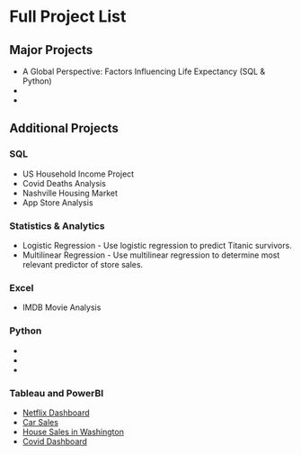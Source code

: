 # Full Project List

## Major Projects
- A Global Perspective: Factors Influencing Life Expectancy (SQL & Python)
-
-

## Additional Projects
### SQL
- US Household Income Project
- Covid Deaths Analysis
- Nashville Housing Market
- App Store Analysis

### Statistics & Analytics
- Logistic Regression - Use logistic regression to predict Titanic survivors.
- Multilinear Regression - Use multilinear regression to determine most relevant predictor of store sales.

### Excel
- IMDB Movie Analysis

### Python
-
-
-

### Tableau and PowerBI
- [Netflix Dashboard](https://public.tableau.com/app/profile/katharina.austin/viz/NetflixPortfolioProject_17108129793280/Netflix)
- [Car Sales](https://public.tableau.com/app/profile/katharina.austin/viz/CarSalesDashboardPortfolioProject/Dashboard1)
- [House Sales in Washington](https://public.tableau.com/app/profile/katharina.austin/viz/WashingtonHouseSalesPortfolioProject/KingCountyHouseSales)
- [Covid Dashboard](https://public.tableau.com/app/profile/katharina.austin/viz/CovidDashboardPortfolioProject_17104548356590/Dashboard1)

